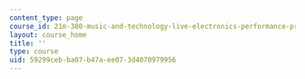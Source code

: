 ```yaml
---
content_type: page
course_id: 21m-380-music-and-technology-live-electronics-performance-practices-spring-2011
layout: course_home
title: ''
type: course
uid: 59299ceb-ba07-b47a-ee07-3d4070979956
---
```

